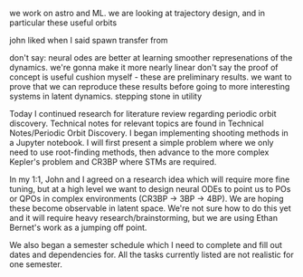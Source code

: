 we work on astro and ML. we are looking at trajectory design, and in particular these useful orbits 

john liked when I said spawn transfer from

don't say: neural odes are better at learning smoother represenations of the dynamics. we're gonna make it more nearly linear 
don't say the proof of concept is useful
cushion myself - these are preliminary results. we want to prove that we can reproduce these results before going to more interesting systems in latent dynamics. stepping stone in utility


Today I continued research for literature review regarding periodic orbit discovery. Technical notes for relevant topics are found in Technical Notes/Periodic Orbit Discovery. I began implementing shooting methods in a Jupyter notebook. I will first present a simple problem where we only need to use root-finding methods, then advance to the more complex Kepler's problem and CR3BP where STMs are required. 

In my 1:1, John and I agreed on a research idea which will require more fine tuning, but at a high level we want to design neural ODEs to point us to POs or QPOs in complex environments (CR3BP -> 3BP -> 4BP).  We are hoping these become observable in latent space. We're not sure how to do this yet and it will require heavy research/brainstorming, but we are using Ethan Bernet's work as a jumping off point. 

We also began a semester schedule which I need to complete and fill out dates and dependencies for. All the tasks currently listed are not realistic for one semester.